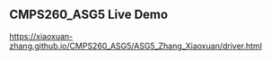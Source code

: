 ## CMPS260_ASG5 Live Demo
https://xiaoxuan-zhang.github.io/CMPS260_ASG5/ASG5_Zhang_Xiaoxuan/driver.html

